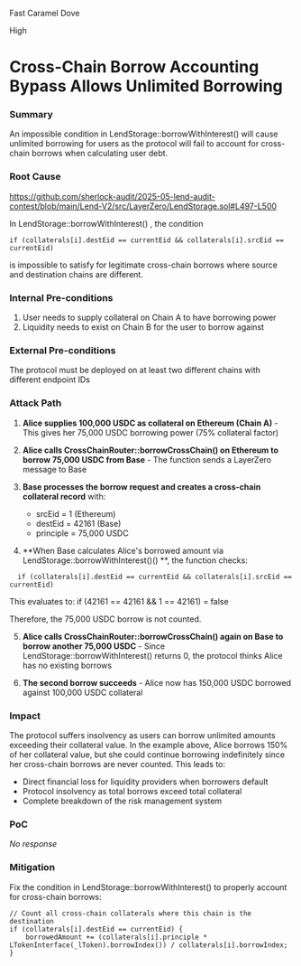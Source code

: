 Fast Caramel Dove

High

# Cross-Chain Borrow Accounting Bypass Allows Unlimited Borrowing

### Summary

An impossible condition in LendStorage::borrowWithInterest() will cause unlimited borrowing for users as the protocol will fail to account for cross-chain borrows when calculating user debt.



### Root Cause
https://github.com/sherlock-audit/2025-05-lend-audit-contest/blob/main/Lend-V2/src/LayerZero/LendStorage.sol#L497-L500

In LendStorage::borrowWithInterest() , the condition
```solidity
if (collaterals[i].destEid == currentEid && collaterals[i].srcEid == currentEid)
```

is impossible to satisfy for legitimate cross-chain borrows where source and destination chains are different.

### Internal Pre-conditions

1. User needs to supply collateral on Chain A to have borrowing power
2. Liquidity needs to exist on Chain B for the user to borrow against

### External Pre-conditions

The protocol must be deployed on at least two different chains with different endpoint IDs 

### Attack Path


1. **Alice supplies 100,000 USDC as collateral on Ethereum (Chain A)** - This gives her 75,000 USDC borrowing power (75% collateral factor)

2. **Alice calls CrossChainRouter::borrowCrossChain() on Ethereum to borrow 75,000 USDC from Base** - The function sends a LayerZero message to Base

3. **Base processes the borrow request and creates a cross-chain collateral record** with:
   -  srcEid = 1 (Ethereum)
   -  destEid = 42161 (Base)
   -  principle = 75,000 USDC

4. **When Base calculates Alice's borrowed amount via LendStorage::borrowWithInterest()() **, the function checks:
  
 ```solidity
   if (collaterals[i].destEid == currentEid && collaterals[i].srcEid == currentEid)
   ```
   This evaluates to: if (42161 == 42161 && 1 == 42161) = false
   
   Therefore, the 75,000 USDC borrow is not counted.

5. **Alice calls CrossChainRouter::borrowCrossChain() again on Base to borrow another 75,000 USDC** - Since LendStorage::borrowWithInterest() returns 0, the protocol thinks Alice has no existing borrows

6. **The second borrow succeeds** - Alice now has 150,000 USDC borrowed against 100,000 USDC collateral

### Impact

The protocol suffers insolvency as users can borrow unlimited amounts exceeding their collateral value. In the example above, Alice borrows 150% of her collateral value, but she could continue borrowing indefinitely since her cross-chain borrows are never counted. This leads to:
- Direct financial loss for liquidity providers when borrowers default
- Protocol insolvency as total borrows exceed total collateral
- Complete breakdown of the risk management system

### PoC

_No response_

### Mitigation

Fix the condition in LendStorage::borrowWithInterest() to properly account for cross-chain borrows:

```solidity
// Count all cross-chain collaterals where this chain is the destination
if (collaterals[i].destEid == currentEid) {
    borrowedAmount += (collaterals[i].principle * LTokenInterface(_lToken).borrowIndex()) / collaterals[i].borrowIndex;
}
```